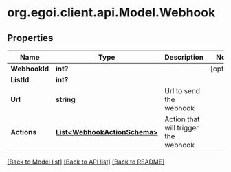 # org.egoi.client.api.Model.Webhook
## Properties

Name | Type | Description | Notes
------------ | ------------- | ------------- | -------------
**WebhookId** | **int?** |  | [optional] 
**ListId** | **int?** |  | 
**Url** | **string** | Url to send the webhook | 
**Actions** | [**List&lt;WebhookActionSchema&gt;**](WebhookActionSchema.md) | Action that will trigger the webhook | 

[[Back to Model list]](../README.md#documentation-for-models) [[Back to API list]](../README.md#documentation-for-api-endpoints) [[Back to README]](../README.md)

